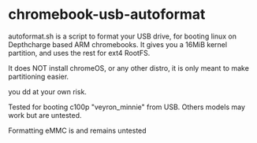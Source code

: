 # chromebook-usb-autoformat

autoformat.sh is a script to format your USB drive,
for booting linux on Depthcharge based ARM chromebooks.
It gives you a 16MiB kernel partition,
and uses the rest for ext4 RootFS.

It does NOT install chromeOS, or any other distro, 
it is only meant to make partitioning easier.

you dd at your own risk. 

Tested for booting c100p "veyron_minnie" from USB.
Others models may work but are untested.

Formatting eMMC is and remains untested